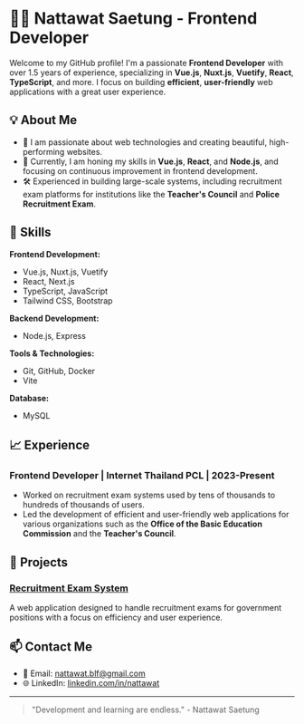 # 👨‍💻 Nattawat Saetung - Frontend Developer

Welcome to my GitHub profile! I'm a passionate **Frontend Developer** with over 1.5 years of experience, specializing in **Vue.js**, **Nuxt.js**, **Vuetify**, **React**, **TypeScript**, and more. I focus on building **efficient**, **user-friendly** web applications with a great user experience.

## 💡 About Me

- 🔧 I am passionate about web technologies and creating beautiful, high-performing websites.
- 🌱 Currently, I am honing my skills in **Vue.js**, **React**, and **Node.js**, and focusing on continuous improvement in frontend development.
- 🛠️ Experienced in building large-scale systems, including recruitment exam platforms for institutions like the **Teacher's Council** and **Police Recruitment Exam**.

## 💼 Skills

**Frontend Development:**
- Vue.js, Nuxt.js, Vuetify
- React, Next.js
- TypeScript, JavaScript
- Tailwind CSS, Bootstrap

**Backend Development:**
- Node.js, Express

**Tools & Technologies:**
- Git, GitHub, Docker
- Vite

**Database:**
- MySQL

## 📈 Experience

### Frontend Developer | Internet Thailand PCL | 2023-Present
- Worked on recruitment exam systems used by tens of thousands to hundreds of thousands of users.
- Led the development of efficient and user-friendly web applications for various organizations such as the **Office of the Basic Education Commission** and the **Teacher's Council**.

## 🚀 Projects

### [Recruitment Exam System](https://github.com/yourusername/recruitment-exam-system)
A web application designed to handle recruitment exams for government positions with a focus on efficiency and user experience.


## 📫 Contact Me

- 📧 Email: [nattawat.blf@gmail.com](mailto:nattawat.blf@gmail.com)
- 🌐 LinkedIn: [linkedin.com/in/nattawat](https://www.linkedin.com/in/nattawat-saetang-70b7b2257/)

---

> "Development and learning are endless." - Nattawat Saetung
